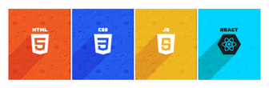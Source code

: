 ![GitHub Pin Thumbnail](https://github.com/yavuzkarakus/yavuzkarakus/blob/main/github-pin-picture-revised.jpg)
